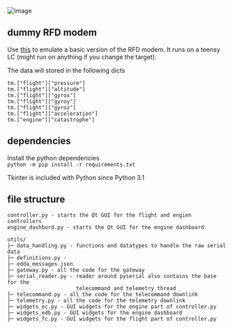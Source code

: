 ![image](docs/img.png)

## dummy RFD modem
Use [this](https://github.com/klownfish/serial-dummy) to emulate a basic version of the RFD modem.
It runs on a teensy LC (might run on anything if you change the target).

The data will stored in the following dicts
```
tm.["flight"]["pressure"]
tm.["flight"]["altitude"]
tm.["flight"]["gyrox"]
tm.["flight"]["gyroy"]
tm.["flight"]["gyroz"]
tm.["flight"]["acceleration"]
tm.["engine"]["catastrophe"]
```

## dependencies
Install the python dependencies\
`python -m pip install -r requirements.txt`

Tkinter is included with Python since Python 3.1

## file structure
```
controller.py - starts the Qt GUI for the flight and engien controllers
engine_dashbord.py - starts the Qt GUI for the engine dashboard

utils/
├─ data_handling.py - functions and datatypes to handle the raw serial data
├─ definitions.py - 
├─ edda_messages.json
├─ gateway.py - all the code for the gateway
├─ serial_reader.py - reader around pyserial also contains the base for the 
                      telecommand and telemetry thread
├─ telecommand.py - all the code for the telecommand downlink
├─ telemetry.py - all the code for the telemetry downlink
├─ widgets_ec.py - GUI widgets for the engine part of controller.py
├─ widgets_edb.py - GUI widgets for the engine dashboard
├─ widgets_fc.py - GUI widgets for the flight part of controller.py
```
